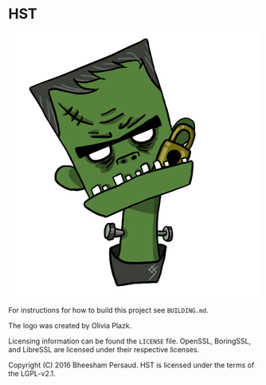 HST
===

![Frank](dist/Frank_Transparent.png?raw=true "Frank")

For instructions for how to build this project see `BUILDING.md`.

The logo was created by Olivia Plazk.

Licensing information can be found the `LICENSE` file.
OpenSSL, BoringSSL, and LibreSSL are licensed under their respective licenses.

Copyright (C) 2016 Bheesham Persaud. HST is licensed under the terms of the
LGPL-v2.1.
